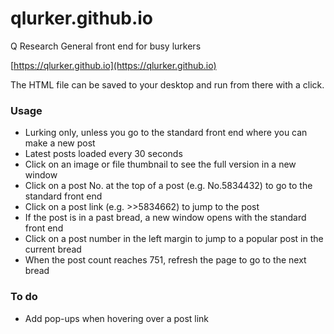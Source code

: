 # qlurker.github.io
Q Research General front end for busy lurkers

[https://qlurker.github.io](https://qlurker.github.io)

The HTML file can be saved to your desktop and run from there with a click.

### Usage
* Lurking only, unless you go to the standard front end where you can make a new post
* Latest posts loaded every 30 seconds
* Click on an image or file thumbnail to see the full version in a new window
* Click on a post No. at the top of a post (e.g. No.5834432) to go to the standard front end
* Click on a post link (e.g. >>5834662) to jump to the post
* If the post is in a past bread, a new window opens with the standard front end
* Click on a post number in the left margin to jump to a popular post in the current bread
* When the post count reaches 751, refresh the page to go to the next bread

### To do
* Add pop-ups when hovering over a post link
